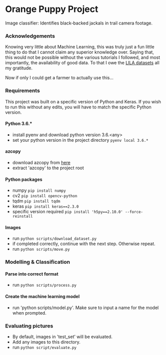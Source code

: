# Orange Puppy Project
Image classifier: Identifies black-backed jackals in trail camera footage.

### Acknowledgements

Knowing very little about Machine Learning, this was truly just a fun little thing to do that I cannot claim any superior knowledge over. Saying that, this would not be possible without the various tutorials I followed, and most importantly, the availability of good data. To that I owe the [LILA datasets](https://lila.science/datasets/) all  my gratitude.

Now if only I could get a farmer to actually use this...

### Requirements

This project was built on a specific version of Python and Keras. If you wish to run this without any edits, you will have to match the specific Python version.

#### Python 3.6.*
 - install pyenv and download python version 3.6.\<any>
 - set your python version in the project directory `pyenv local 3.6.*`

#### azcopy
 - download azcopy from [here](https://docs.microsoft.com/en-us/azure/storage/common/storage-use-azcopy-v10)
 - extract 'azcopy' to the project root

#### Python packages
 - numpy `pip install numpy`
 - cv2  `pip install opencv-python`
 - tqdm `pip install tqdm`
 - keras `pip install keras==2.3.0`
 - specific version required `pip install 'h5py==2.10.0' --force-reinstall`

#### Images
 - run `python scripts/download_dataset.py`
 - if completed correctly, continue with the next step. Otherwise repeat.
 - run `python scripts/move.py`

### Modelling & Classification

#### Parse into correct format
 - run `python scripts/process.py`

#### Create the machine learning model
- run 'python scripts/model.py'. Make sure to input a name for the model when prompted.

### Evaluating pictures
 - By default, images in 'test_set' will be evaluated.
 - Add any images to this directory.
 - run `python script/evaluate.py`
